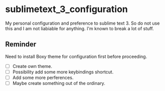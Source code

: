 # sublimetext_3_configuration
My personal configuration and preference to sublime text 3. So do not use this and I am not liabiable for anything. I'm known to break a lot of stuff.

## Reminder
Need to install Boxy theme for configuration first before proceeding.

- [ ] Create own theme.
- [ ] Possibility add some more keybindings shortcut.
- [ ] Add some more perferences.
- [ ] Maybe create something out of the ordinary.
